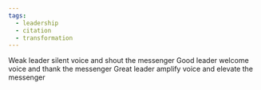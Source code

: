 ```yaml
---
tags:
  - leadership
  - citation
  - transformation
---
```

Weak leader silent voice and shout the messenger
Good leader welcome voice and thank the messenger
Great leader amplify voice and elevate the messenger